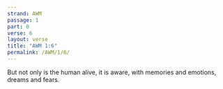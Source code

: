 ```yaml
---
strand: AWM
passage: 1
part: 0
verse: 6
layout: verse
title: "AWM 1:6"
permalink: /AWM/1/6/
---
```

But not only is the human alive, it is aware, with memories and emotions, dreams and fears.

